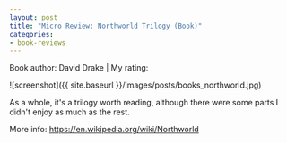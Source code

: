 ```yaml
---
layout: post
title: "Micro Review: Northworld Trilogy (Book)"
categories:
- book-reviews
---
```


<p>Book author: David Drake | My rating:&nbsp;&nbsp;<i class="fa fa-star"></i><i class="fa fa-star"></i><i class="fa fa-star"></i><i class="fa fa-star-o"></i><i class="fa fa-star-o"></i>
</p>
<!-- fa-star fa-star-o  fa-star-half-empty -->

![screenshot]({{ site.baseurl }}/images/posts/books_northworld.jpg)


<p>As a whole, it's a trilogy worth reading, although there were some parts I didn't enjoy as much as the rest.</p>

<p>More info: <a href="https://en.wikipedia.org/wiki/Northworld">https://en.wikipedia.org/wiki/Northworld</a><p>




